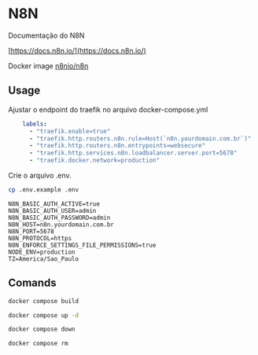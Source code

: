 # N8N

Documentação do N8N

[https://docs.n8n.io/](https://docs.n8n.io/)

Docker image
[n8nio/n8n](https://hub.docker.com/r/n8nio/n8n)

## Usage

Ajustar o endpoint do traefik no arquivo docker-compose.yml

```yaml
    labels:
      - "traefik.enable=true"
      - "traefik.http.routers.n8n.rule=Host(`n8n.yourdomain.com.br`)"
      - "traefik.http.routers.n8n.entrypoints=websecure"
      - "traefik.http.services.n8n.loadbalancer.server.port=5678"
      - "traefik.docker.network=production"
```

Crie o arquivo .env.

```bash
cp .env.example .env
```

```dotenv
N8N_BASIC_AUTH_ACTIVE=true
N8N_BASIC_AUTH_USER=admin
N8N_BASIC_AUTH_PASSWORD=admin
N8N_HOST=n8n.yourdomain.com.br
N8N_PORT=5678
N8N_PROTOCOL=https
N8N_ENFORCE_SETTINGS_FILE_PERMISSIONS=true
NODE_ENV=production
TZ=America/Sao_Paulo
```

## Comands

```bash
docker compose build
```

```bash
docker compose up -d
```

```bash
docker compose down
```

```bash
docker compose rm
```
